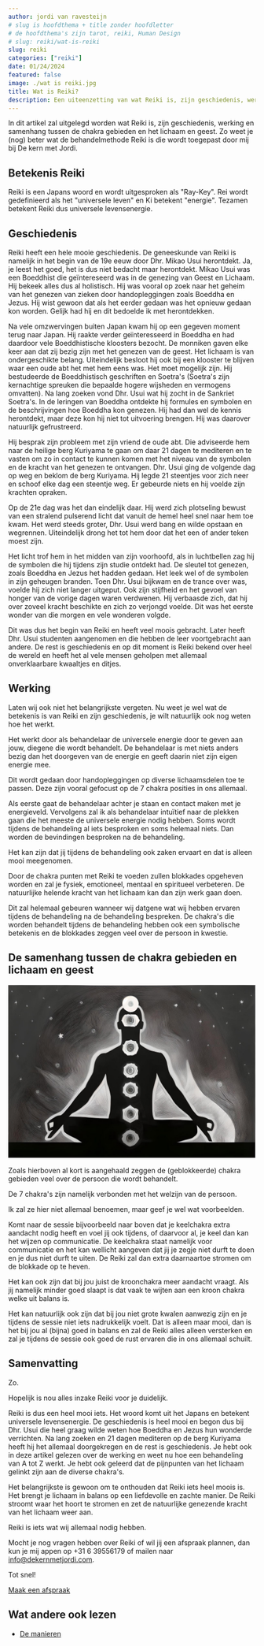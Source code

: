 ```yaml
---
author: jordi van ravesteijn
# slug is hoofdthema + title zonder hoofdletter
# de hoofdthema's zijn tarot, reiki, Human Design
# slug: reiki/wat-is-reiki
slug: reiki
categories: ["reiki"]
date: 01/24/2024
featured: false
image: ./wat is reiki.jpg
title: Wat is Reiki?
description: Een uiteenzetting van wat Reiki is, zijn geschiedenis, werking en samenhang tussen de chakra gebieden met lichaam en geest.
---
```


In dit artikel zal uitgelegd worden wat Reiki is, zijn geschiedenis, werking en samenhang tussen de chakra gebieden en het lichaam en geest. Zo weet je (nog) beter wat de behandelmethode Reiki is die wordt toegepast door mij bij De kern met Jordi.

## Betekenis Reiki

Reiki is een Japans woord en wordt uitgesproken als "Ray-Key". Rei wordt gedefinieerd als het "universele leven" en Ki betekent "energie". Tezamen betekent Reiki dus universele levensenergie.

## Geschiedenis

Reiki heeft een hele mooie geschiedenis. De geneeskunde van Reiki is namelijk in het begin van de 19e eeuw door Dhr. Mikao Usui herontdekt. Ja, je leest het goed, het is dus niet bedacht maar herontdekt. Mikao Usui was een Boeddhist die geïntereseerd was in de genezing van Geest en Lichaam. Hij bekeek alles dus al holistisch. Hij was vooral op zoek naar het geheim van het genezen van zieken door handopleggingen zoals Boeddha en Jezus. Hij wist gewoon dat als het eerder gedaan was het opnieuw gedaan kon worden. Gelijk had hij en dit bedoelde ik met herontdekken.

Na vele omzwervingen buiten Japan kwam hij op een gegeven moment terug naar Japan. Hij raakte verder geïnteresseerd in Boeddha en had daardoor vele Boeddhistische kloosters bezocht. De monniken gaven elke keer aan dat zij bezig zijn met het genezen van de geest. Het lichaam is van ondergeschikte belang. Uiteindelijk besloot hij ook bij een klooster te blijven waar een oude abt het met hem eens was. Het moet mogelijk zijn. Hij bestudeerde de Boeddhistisch geschriften en Soetra's (Soetra's zijn kernachtige spreuken die bepaalde hogere wijsheden en vermogens omvatten). Na lang zoeken vond Dhr. Usui wat hij zocht in de Sankriet Soetra's. In de leringen van Boeddha ontdekte hij formules en symbolen en de beschrijvingen hoe Boeddha kon genezen. Hij had dan wel de kennis herontdekt, maar deze kon hij niet tot uitvoering brengen. Hij was daarover natuurlijk gefrustreerd.

Hij besprak zijn probleem met zijn vriend de oude abt. Die adviseerde hem naar de heilige berg Kuriyama te gaan om daar 21 dagen te mediteren en te vasten om zo in contact te kunnen komen met het niveau van de symbolen en de kracht van het genezen te ontvangen. Dhr. Usui ging de volgende dag op weg en beklom de berg Kuriyama. Hij legde 21 steentjes voor zich neer en schoof elke dag een steentje weg. Er gebeurde niets en hij voelde zijn krachten opraken.

Op de 21e dag was het dan eindelijk daar. Hij werd zich plotseling bewust van een stralend pulserend licht dat vanuit de hemel heel snel naar hem toe kwam. Het werd steeds groter, Dhr. Usui werd bang en wilde opstaan en wegrennen. Uiteindelijk drong het tot hem door dat het een of ander teken moest zijn.

Het licht trof hem in het midden van zijn voorhoofd, als in luchtbellen zag hij de symbolen die hij tijdens zijn studie ontdekt had. De sleutel tot genezen, zoals Boeddha en Jezus het hadden gedaan. Het leek wel of de symbolen in zijn geheugen branden. Toen Dhr. Usui bijkwam en de trance over was, voelde hij zich niet langer uitgeput. Ook zijn stijfheid en het gevoel van honger van de vorige dagen waren verdwenen. Hij verbaasde zich, dat hij over zoveel kracht beschikte en zich zo verjongd voelde. Dit was het eerste wonder van die morgen en vele wonderen volgde.

Dit was dus het begin van Reiki en heeft veel moois gebracht. Later heeft Dhr. Usui studenten aangenomen en die hebben de leer voortgebracht aan andere. De rest is geschiedenis en op dit moment is Reiki bekend over heel de wereld en heeft het al vele mensen geholpen met allemaal onverklaarbare kwaaltjes en ditjes.

## Werking

Laten wij ook niet het belangrijkste vergeten. Nu weet je wel wat de betekenis is van Reiki en zijn geschiedenis, je wilt natuurlijk ook nog weten hoe het werkt.

Het werkt door als behandelaar de universele energie door te geven aan jouw, diegene die wordt behandelt. De behandelaar is met niets anders bezig dan het doorgeven van de energie en geeft daarin niet zijn eigen energie mee.

Dit wordt gedaan door handopleggingen op diverse lichaamsdelen toe te passen. Deze zijn vooral gefocust op de 7 chakra posities in ons allemaal.

Als eerste gaat de behandelaar achter je staan en contact maken met je energieveld. Vervolgens zal ik als behandelaar intuïtief naar de plekken gaan die het meeste de universele energie nodig hebben. Soms wordt tijdens de behandeling al iets besproken en soms helemaal niets. Dan worden de bevindingen besproken na de behandeling.

Het kan zijn dat jij tijdens de behandeling ook zaken ervaart en dat is alleen mooi meegenomen.

Door de chakra punten met Reiki te voeden zullen blokkades opgeheven worden en zal je fysiek, emotioneel, mentaal en spiritueel verbeteren. De natuurlijke helende kracht van het lichaam kan dan zijn werk gaan doen.

Dit zal helemaal gebeuren wanneer wij datgene wat wij hebben ervaren tijdens de behandeling na de behandeling bespreken. De chakra's die worden behandelt tijdens de behandeling hebben ook een symbolische betekenis en de blokkades zeggen veel over de persoon in kwestie.

## De samenhang tussen de chakra gebieden en lichaam en geest

![Afbeelding van de 7 chakra's](./7-chakras.jpg)

Zoals hierboven al kort is aangehaald zeggen de (geblokkeerde) chakra gebieden veel over de persoon die wordt behandelt.

De 7 chakra's zijn namelijk verbonden met het welzijn van de persoon.

Ik zal ze hier niet allemaal benoemen, maar geef je wel wat voorbeelden.

Komt naar de sessie bijvoorbeeld naar boven dat je keelchakra extra aandacht nodig heeft en voel jij ook tijdens, of daarvoor al, je keel dan kan het wijzen op communicatie. De keelchakra staat namelijk voor communicatie en het kan wellicht aangeven dat jij je zegje niet durft te doen en je dus niet durft te uiten. De Reiki zal dan extra daarnaartoe stromen om de blokkade op te heven.

Het kan ook zijn dat bij jou juist de kroonchakra meer aandacht vraagt. Als jij namelijk minder goed slaapt is dat vaak te wijten aan een kroon chakra welke uit balans is.

Het kan natuurlijk ook zijn dat bij jou niet grote kwalen aanwezig zijn en je tijdens de sessie niet iets nadrukkelijk voelt. Dat is alleen maar mooi, dan is het bij jou al (bijna) goed in balans en zal de Reiki alles alleen versterken en zal je tijdens de sessie ook goed de rust ervaren die in ons allemaal schuilt.

## Samenvatting

Zo.

Hopelijk is nou alles inzake Reiki voor je duidelijk.

Reiki is dus een heel mooi iets. Het woord komt uit het Japans en betekent universele levensenergie. De geschiedenis is heel mooi en begon dus bij Dhr. Usui die heel graag wilde weten hoe Boeddha en Jezus hun wonderde verrichten. Na lang zoeken en 21 dagen mediteren op de berg Kuriyama heeft hij het allemaal doorgekregen en de rest is geschiedenis. Je hebt ook in deze artikel gelezen over de werking en weet nu hoe een behandeling van A tot Z werkt. Je hebt ook geleerd dat de pijnpunten van het lichaam gelinkt zijn aan de diverse chakra's.

Het belangrijkste is gewoon om te onthouden dat Reiki iets heel moois is. Het brengt je lichaam in balans op een liefdevolle en zachte manier. De Reiki stroomt waar het hoort te stromen en zet de natuurlijke genezende kracht van het lichaam weer aan.

Reiki is iets wat wij allemaal nodig hebben.

Mocht je nog vragen hebben over Reiki of wil jij een afspraak plannen, dan kun je mij appen op +31 6 39556179 of mailen naar [info@dekernmetjordi.com](mailto:info@dekernmetjordi.com).

Tot snel!

<a
              class="small-caps block mb-4 py-4 text-lg text-center font-medium leading-normal rounded gradient-btn no-underline"
              href="https://calendar.app.google/oHow2Z6mhSpUVwQUA"
              >Maak een afspraak</a
            >

## Wat andere ook lezen
<!-- - [De manieren](../de-manieren) -->
<ul>
  <li>
    <a class="text-lg font-medium underline text-brand-copper hover:no-underline" href=../de-manieren>De manieren
    </a>
  </li>
</ul>
